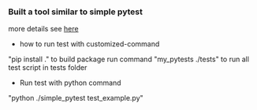### Built a tool similar to simple pytest
more details see [here](https://blog.csdn.net/qiaotl/article/details/139990767)

-  how to run test with customized-command


"pip install ." to build package
run command "my_pytests ./tests" to run all test script in tests folder

-  Run test with python command

"python ./simple_pytest test_example.py"

